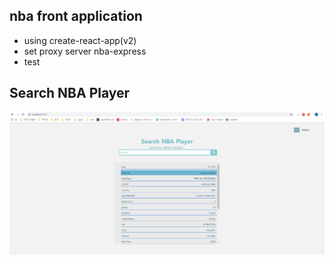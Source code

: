 ## nba front application
- using create-react-app(v2)
- set proxy server nba-express
- test

## Search NBA Player
![Alt text](/screenshot/nba_search.PNG "Optional title")